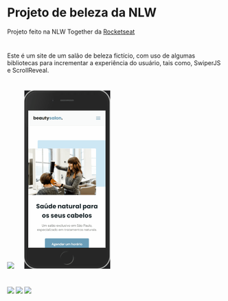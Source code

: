 # Projeto de beleza da NLW

Projeto feito na NLW Together da <a href="https://www.rocketseat.com.br/">Rocketseat</a>

#

Este é um site de um salão de beleza fictício, com uso de algumas bibliotecas para incrementar a experiência do usuário, tais como, SwiperJS e ScrollReveal.

#

<img width="850px" style="margin-right:20px" src="./readmegif/readmeweb.gif"/>
<img width="200px" src="./readmegif/readmemobile.gif"/>

#

<div style="display:inline-block">
<img src="https://img.shields.io/badge/HTML5-E34F26?style=for-the-badge&logo=html5&logoColor=white">
<img src="https://img.shields.io/badge/CSS3-1572B6?style=for-the-badge&logo=css3&logoColor=white">
<img src="https://img.shields.io/badge/JavaScript-F7DF1E?style=for-the-badge&logo=javascript&logoColor=black">
  </div>
